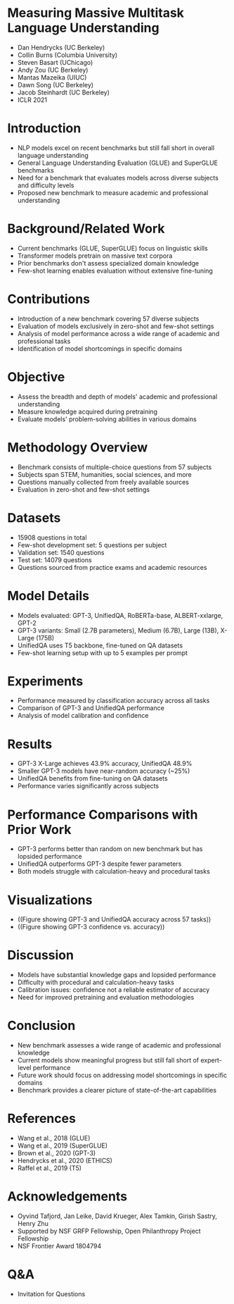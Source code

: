 # Measuring Massive Multitask Language Understanding

- Dan Hendrycks (UC Berkeley)
- Collin Burns (Columbia University)
- Steven Basart (UChicago)
- Andy Zou (UC Berkeley)
- Mantas Mazeika (UIUC)
- Dawn Song (UC Berkeley)
- Jacob Steinhardt (UC Berkeley)
- ICLR 2021

# Introduction

- NLP models excel on recent benchmarks but still fall short in overall language understanding
- General Language Understanding Evaluation (GLUE) and SuperGLUE benchmarks
- Need for a benchmark that evaluates models across diverse subjects and difficulty levels
- Proposed new benchmark to measure academic and professional understanding

# Background/Related Work

- Current benchmarks (GLUE, SuperGLUE) focus on linguistic skills
- Transformer models pretrain on massive text corpora
- Prior benchmarks don't assess specialized domain knowledge
- Few-shot learning enables evaluation without extensive fine-tuning

# Contributions

- Introduction of a new benchmark covering 57 diverse subjects
- Evaluation of models exclusively in zero-shot and few-shot settings
- Analysis of model performance across a wide range of academic and professional tasks
- Identification of model shortcomings in specific domains

# Objective

- Assess the breadth and depth of models' academic and professional understanding
- Measure knowledge acquired during pretraining
- Evaluate models' problem-solving abilities in various domains

# Methodology Overview

- Benchmark consists of multiple-choice questions from 57 subjects
- Subjects span STEM, humanities, social sciences, and more
- Questions manually collected from freely available sources
- Evaluation in zero-shot and few-shot settings

# Datasets

- 15908 questions in total
- Few-shot development set: 5 questions per subject
- Validation set: 1540 questions
- Test set: 14079 questions
- Questions sourced from practice exams and academic resources

# Model Details

- Models evaluated: GPT-3, UnifiedQA, RoBERTa-base, ALBERT-xxlarge, GPT-2
- GPT-3 variants: Small (2.7B parameters), Medium (6.7B), Large (13B), X-Large (175B)
- UnifiedQA uses T5 backbone, fine-tuned on QA datasets
- Few-shot learning setup with up to 5 examples per prompt

# Experiments

- Performance measured by classification accuracy across all tasks
- Comparison of GPT-3 and UnifiedQA performance
- Analysis of model calibration and confidence

# Results

- GPT-3 X-Large achieves 43.9% accuracy, UnifiedQA 48.9%
- Smaller GPT-3 models have near-random accuracy (~25%)
- UnifiedQA benefits from fine-tuning on QA datasets
- Performance varies significantly across subjects

# Performance Comparisons with Prior Work

- GPT-3 performs better than random on new benchmark but has lopsided performance
- UnifiedQA outperforms GPT-3 despite fewer parameters
- Both models struggle with calculation-heavy and procedural tasks

# Visualizations

- ((Figure showing GPT-3 and UnifiedQA accuracy across 57 tasks))
- ((Figure showing GPT-3 confidence vs. accuracy))

# Discussion

- Models have substantial knowledge gaps and lopsided performance
- Difficulty with procedural and calculation-heavy tasks
- Calibration issues: confidence not a reliable estimator of accuracy
- Need for improved pretraining and evaluation methodologies

# Conclusion

- New benchmark assesses a wide range of academic and professional knowledge
- Current models show meaningful progress but still fall short of expert-level performance
- Future work should focus on addressing model shortcomings in specific domains
- Benchmark provides a clearer picture of state-of-the-art capabilities

# References

- Wang et al., 2018 (GLUE)
- Wang et al., 2019 (SuperGLUE)
- Brown et al., 2020 (GPT-3)
- Hendrycks et al., 2020 (ETHICS)
- Raffel et al., 2019 (T5)

# Acknowledgements

- Oyvind Tafjord, Jan Leike, David Krueger, Alex Tamkin, Girish Sastry, Henry Zhu
- Supported by NSF GRFP Fellowship, Open Philanthropy Project Fellowship
- NSF Frontier Award 1804794

# Q&A

- Invitation for Questions

